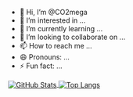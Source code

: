 - 👋 Hi, I’m @CO2mega
- 👀 I’m interested in ...
- 🌱 I’m currently learning ...
- 💞️ I’m looking to collaborate on ...
- 📫 How to reach me ...
- 😄 Pronouns: ...
- ⚡ Fun fact: ...
<a href="https://github.com/CO2mega">
  <img align="center" alt="GitHub Stats" src="https://github-readme-stats.vercel.app/api?username=CO2mega&show_icons=true&include_all_commits=true" />
</a>
<a href="https://github.com/CO2mega">
  <img align="center" alt="Top Langs" src="https://github-readme-stats.vercel.app/api/top-langs/?username=CO2mega&layout=compact" />
</a>
<!---
CO2mega/CO2mega is a ✨ special ✨ repository because its `README.md` (this file) appears on your GitHub profile.
You can click the Preview link to take a look at your changes.
--->
